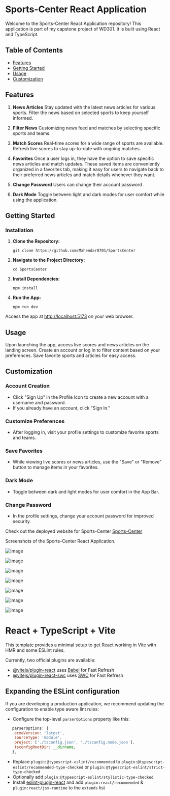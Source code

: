 # Sports-Center React Application

Welcome to the Sports-Center React Application repository! This application is part of my capstone project of WD301. It is built using React and TypeScript.
## Table of Contents

- [Features](#features)
- [Getting Started](#getting-started)
- [Usage](#usage)
- [Customization](#customization)

## Features

1. **News Articles**
   Stay updated with the latest news articles for various sports. Filter the news based on selected sports to keep yourself informed.

2. **Filter News**
   Customizing news feed and matches by selecting specific sports and teams.

3. **Match Scores**
   Real-time scores for a wide range of sports are available. Refresh live scores to stay up-to-date with ongoing matches.

4. **Favorites**
   Once a user logs in, they have the option to save specific news articles and match updates. These saved items are conveniently organized in a favorites tab, 
   making it easy for users to navigate back to their preferred news articles and match details whenever they want.

5. **Change Password**
   Users can change their account password .

6. **Dark Mode**
   Toggle between light and dark modes for user comfort while using the application.

## Getting Started

### Installation

1. **Clone the Repository:**
    ```
    git clone https://github.com/Mahendar0701/SportsCenter
    ```

2. **Navigate to the Project Directory:**
    ```
    cd SportsCenter
    ```

3. **Install Dependencies:**
    ```
    npm install
    ```

4. **Run the App:**
    ```
    npm run dev
    ```

Access the app at [http://localhost:5173](http://localhost:5173) on your web browser.

## Usage

Upon launching the app, access live scores and news articles on the landing screen. Create an account or log in to filter content based on your preferences. Save favorite sports and articles for easy access.

## Customization

### Account Creation

- Click "Sign Up" in the Profile Icon to create a new account with a username and password.
- If you already have an account, click "Sign In."

### Customize Preferences

- After logging in, visit your profile settings to customize favorite sports and teams.

### Save Favorites

- While viewing live scores or news articles, use the "Save" or "Remove" button to manage items in your favorites.

### Dark Mode

- Toggle between dark and light modes for user comfort in the App Bar.

### Change Password

- In the profile settings, change your account password for improved security.

Check out the deployed website for Sports-Center [Sports-Center](https://sports-center-mahendar07.netlify.app/)

Screenshots of the Sports-Center React Application.

![image](https://github.com/Mahendar0701/SportCenter/assets/119734520/f95a2b42-f57f-4dc3-938a-1c4d5ddfed55)

![image](https://github.com/Mahendar0701/SportCenter/assets/119734520/aa905515-18aa-4842-a074-5831828483ad)

![image](https://github.com/Mahendar0701/SportCenter/assets/119734520/c55ef369-56ff-47ac-b894-26c0c41fdba1)

![image](https://github.com/Mahendar0701/SportCenter/assets/119734520/9dc40235-8c4d-4dff-b830-cbb799a8b1e2)

![image](https://github.com/Mahendar0701/SportCenter/assets/119734520/23885cba-9cbf-473e-b9e7-7cddb3c32d43)

![image](https://github.com/Mahendar0701/SportCenter/assets/119734520/12ec98d5-058c-4759-b3b0-2dbeaf2da0a7)

![image](https://github.com/Mahendar0701/SportCenter/assets/119734520/b373fed4-0b60-4740-9612-e4fdc0e110a6)






# React + TypeScript + Vite

This template provides a minimal setup to get React working in Vite with HMR and some ESLint rules.

Currently, two official plugins are available:

- [@vitejs/plugin-react](https://github.com/vitejs/vite-plugin-react/blob/main/packages/plugin-react/README.md) uses [Babel](https://babeljs.io/) for Fast Refresh
- [@vitejs/plugin-react-swc](https://github.com/vitejs/vite-plugin-react-swc) uses [SWC](https://swc.rs/) for Fast Refresh

## Expanding the ESLint configuration

If you are developing a production application, we recommend updating the configuration to enable type aware lint rules:

- Configure the top-level `parserOptions` property like this:

```js
   parserOptions: {
    ecmaVersion: 'latest',
    sourceType: 'module',
    project: ['./tsconfig.json', './tsconfig.node.json'],
    tsconfigRootDir: __dirname,
   },
```

- Replace `plugin:@typescript-eslint/recommended` to `plugin:@typescript-eslint/recommended-type-checked` or `plugin:@typescript-eslint/strict-type-checked`
- Optionally add `plugin:@typescript-eslint/stylistic-type-checked`
- Install [eslint-plugin-react](https://github.com/jsx-eslint/eslint-plugin-react) and add `plugin:react/recommended` & `plugin:react/jsx-runtime` to the `extends` list
